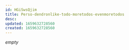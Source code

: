 ```yaml
---
id: HGiSwsQjim
title: Perso-dendronlike-todo-moretodos-evenmoretodos
desc: 
updated: 1659632728560
created: 1659632728560
---
```


*empty*
